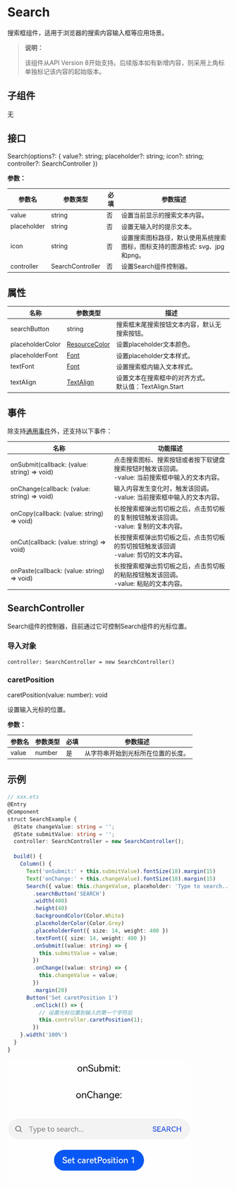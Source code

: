 #  Search

搜索框组件，适用于浏览器的搜索内容输入框等应用场景。

> **说明：** 
>
> 该组件从API Version 8开始支持。后续版本如有新增内容，则采用上角标单独标记该内容的起始版本。

## 子组件

无

## 接口

Search(options?: { value?: string; placeholder?: string; icon?: string; controller?: SearchController })

**参数：**

| 参数名      | 参数类型         | 必填 | 参数描述                                                     |
| ----------- | ---------------- | ---- | ------------------------------------------------------------ |
| value       | string           | 否   | 设置当前显示的搜索文本内容。                                 |
| placeholder | string           | 否   | 设置无输入时的提示文本。                                     |
| icon        | string           | 否   | 设置搜索图标路径，默认使用系统搜索图标，图标支持的图源格式: svg、jpg和png。 |
| controller  | SearchController | 否   | 设置Search组件控制器。                                       |

## 属性

| 名称             | 参数类型                                    | 描述                                                       |
| ---------------- | ------------------------------------------- | ---------------------------------------------------------- |
| searchButton     | string                                      | 搜索框末尾搜索按钮文本内容，默认无搜索按钮。               |
| placeholderColor | [ResourceColor](ts-types.md#resourcecolor8) | 设置placeholder文本颜色。                                  |
| placeholderFont  | [Font](ts-types.md#font)                    | 设置placeholder文本样式。                                  |
| textFont         | [Font](ts-types.md#font)                    | 设置搜索框内输入文本样式。                                 |
| textAlign        | [TextAlign](ts-appendix-enums.md#textalign) | 设置文本在搜索框中的对齐方式。<br/>默认值：TextAlign.Start |

## 事件

除支持[通用事件](ts-universal-events-click.md)外，还支持以下事件：

| 名称                                        | 功能描述                                                     |
| ------------------------------------------- | ------------------------------------------------------------ |
| onSubmit(callback: (value: string) => void) | 点击搜索图标、搜索按钮或者按下软键盘搜索按钮时触发该回调。<br/> -value: 当前搜索框中输入的文本内容。 |
| onChange(callback: (value: string) => void) | 输入内容发生变化时，触发该回调。<br/> -value: 当前搜索框中输入的文本内容。 |
| onCopy(callback: (value: string) => void)   | 长按搜索框弹出剪切板之后，点击剪切板的复制按钮触发该回调。<br> -value: 复制的文本内容。 |
| onCut(callback: (value: string) => void)    | 长按搜索框弹出剪切板之后，点击剪切板的剪切按钮触发该回调<br> -value: 剪切的文本内容。 |
| onPaste(callback: (value: string) => void)  | 长按搜索框弹出剪切板之后，点击剪切板的粘贴按钮触发该回调。<br> -value: 粘贴的文本内容。 |

## SearchController

Search组件的控制器，目前通过它可控制Search组件的光标位置。

### 导入对象
```
controller: SearchController = new SearchController()
```
### caretPosition

caretPosition(value: number): void

设置输入光标的位置。

**参数：**

| 参数名 | 参数类型 | 必填 | 参数描述                           |
| ------ | -------- | ---- | ---------------------------------- |
| value  | number   | 是   | 从字符串开始到光标所在位置的长度。 |


##  示例

```ts
// xxx.ets
@Entry
@Component
struct SearchExample {
  @State changeValue: string = '';
  @State submitValue: string = '';
  controller: SearchController = new SearchController();

  build() {
    Column() {
      Text('onSubmit:' + this.submitValue).fontSize(18).margin(15)
      Text('onChange:' + this.changeValue).fontSize(18).margin(15)
      Search({ value: this.changeValue, placeholder: 'Type to search...', controller: this.controller })
        .searchButton('SEARCH')
        .width(400)
        .height(40)
        .backgroundColor(Color.White)
        .placeholderColor(Color.Grey)
        .placeholderFont({ size: 14, weight: 400 })
        .textFont({ size: 14, weight: 400 })
        .onSubmit((value: string) => {
          this.submitValue = value;
        })
        .onChange((value: string) => {
          this.changeValue = value;
        })
        .margin(20)
      Button('Set caretPosition 1')
        .onClick(() => {
          // 设置光标位置到输入的第一个字符后
          this.controller.caretPosition(1);
        })
    }.width('100%')
  }
}
```
![search](figures/search.gif)